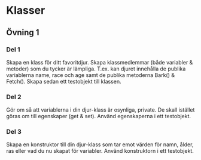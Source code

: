 # Klasser
## Övning 1

### Del 1

Skapa en klass för ditt favoritdjur. Skapa klassmedlemmar (både variabler & metoder) som du tycker är lämpliga. T.ex. kan djuret innehålla 
de publika variablerna name, race och age samt de publika metoderna Bark() & Fetch(). Skapa sedan ett testobjekt till klassen.

### Del 2

Gör om så att variablerna i din djur-klass är osynliga, private. De skall istället göras om till egenskaper (get & set). Använd 
egenskaperna i ett testobjekt.

### Del 3

Skapa en konstruktor till din djur-klass som tar emot värden för namn, ålder, ras eller vad du nu skapat för variabler. Använd konstruktorn
i ett testobjekt.
